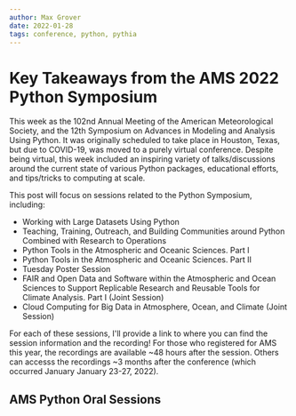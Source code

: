 ```yaml
---
author: Max Grover
date: 2022-01-28
tags: conference, python, pythia
---
```


# Key Takeaways from the AMS 2022 Python Symposium

This week as the 102nd Annual Meeting of the American Meteorological Society, and the 12th Symposium on Advances in Modeling and Analysis Using Python. It was originally scheduled to take place in Houston, Texas, but due to COVID-19, was moved to a purely virtual conference. Despite being virtual, this week included an inspiring variety of talks/discussions around the current state of various Python packages, educational efforts, and tips/tricks to computing at scale.

This post will focus on sessions related to the Python Symposium, including:

- Working with Large Datasets Using Python
- Teaching, Training, Outreach, and Building Communities around Python Combined with Research to Operations
- Python Tools in the Atmospheric and Oceanic Sciences. Part I
- Python Tools in the Atmospheric and Oceanic Sciences. Part II
- Tuesday Poster Session
- FAIR and Open Data and Software within the Atmospheric and Ocean Sciences to Support Replicable Research and Reusable Tools for Climate Analysis. Part I (Joint Session)
- Cloud Computing for Big Data in Atmosphere, Ocean, and Climate (Joint Session)

For each of these sessions, I'll provide a link to where you can find the session information and the recording! For those who registered for AMS this year, the recordings are available ~48 hours after the session. Others can accesss the recordings ~3 months after the conference (which occurred January January 23-27, 2022).

## AMS Python Oral Sessions
